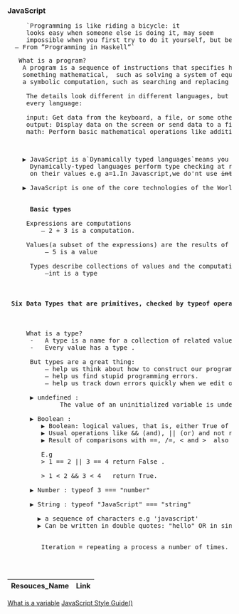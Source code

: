 ### JavaScript

<pre>
     `Programming is like riding a bicycle: it
     looks easy when someone else is doing it, may seem
     impossible when you first try to do it yourself, but becomes simple and natural with practice.
  – From ”Programming in Haskell”`
</pre>
 
 <pre>
   What is a program?
    A program is a sequence of instructions that specifies how to perform a computation. The computation might be 
    something mathematical,  such as solving a system of equations or finding the roots of a polynomial, but it can also be 
    a symbolic computation, such as searching and replacing text in a document or (strangely enough) compiling a program.
    
     The details look different in different languages, but a few basic instructions appear in just about
     every language:
     
     input: Get data from the keyboard, a file, or some other device.
     output: Display data on the screen or send data to a file or other device.
     math: Perform basic mathematical operations like addition and multiplication.
 
 </pre>

 <pre>
    ▶ JavaScript is a`Dynamically typed languages`means you do not have to specify types every time.
      Dynamically-typed languages perform type checking at runtime,determines its variables' data types based 
      on their values e.g a=1.In Javascript,we do'nt use <strike>int a=1 </strike>
      
    ▶ JavaScript is one of the core technologies of the World Wide Web.
    
    
     <strong> Basic types </strong>
     
     Expressions are computations 
         – 2 + 3 is a computation.
         
     Values(a subset of the expressions) are the results of computations
          – 5 is a value
          
      Types describe collections of values and the computations that generate those values
          –int is a type
     
     <h4> Six Data Types that are primitives, checked by typeof operator: </h4>
     
     What is a type?
      -   A type is a name for a collection of related values (same kind).
      -   Every value has a type .
      
      But types are a great thing: 
          – help us think about how to construct our programs.
          – help us find stupid programming errors.
          – help us track down errors quickly when we edit our code.  credit to Cos Princeton Universiity
     
      ▶ undefined : 
              The value of an uninitialized variable is undefined.
      
      ▶ Boolean : 
         ▶ Boolean: logical values, that is, either True of False. 0 or 1.
         ▶ Usual operations like && (and), || (or) and not return a boolean value.
         ▶ Result of comparisons with ==, /=, < and >  also return a boolean value. 
         
         E.g
         > 1 == 2 || 3 == 4 return False .
         
         > 1 < 2 && 3 < 4   return True.
         
      ▶ Number : typeof 3 === "number"
      
      ▶ String : typeof "JavaScript" === "string"
          
        ▶ a sequence of characters e.g 'javascript'
        ▶ Can be written in double quotes: "hello" OR in single quotes: 'hello'.
        
      
         Iteration = repeating a process a number of times.


 </pre>


Resouces_Name  |Link
--- |---
[What is a variable]()
[JavaScript Style Guide()](https://github.com/airbnb/javascript#naming-conventions)


